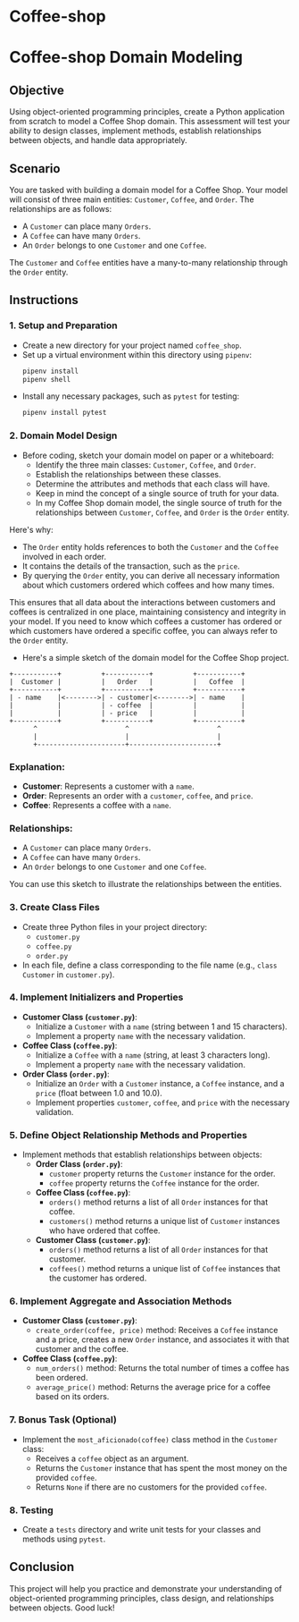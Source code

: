 # Coffee-shop

# Coffee-shop Domain Modeling

## Objective
Using object-oriented programming principles, create a Python application from scratch to model a Coffee Shop domain. This assessment will test your ability to design classes, implement methods, establish relationships between objects, and handle data appropriately.

## Scenario
You are tasked with building a domain model for a Coffee Shop. Your model will consist of three main entities: `Customer`, `Coffee`, and `Order`. The relationships are as follows:
- A `Customer` can place many `Orders`.
- A `Coffee` can have many `Orders`.
- An `Order` belongs to one `Customer` and one `Coffee`.

The `Customer` and `Coffee` entities have a many-to-many relationship through the `Order` entity.

## Instructions

### 1. Setup and Preparation
- Create a new directory for your project named `coffee_shop`.
- Set up a virtual environment within this directory using `pipenv`:
  ```bash
  pipenv install
  pipenv shell
  ```
- Install any necessary packages, such as `pytest` for testing:
  ```bash
  pipenv install pytest
  ```

### 2. Domain Model Design
- Before coding, sketch your domain model on paper or a whiteboard:
  - Identify the three main classes: `Customer`, `Coffee`, and `Order`.
  - Establish the relationships between these classes.
  - Determine the attributes and methods that each class will have.
  - Keep in mind the concept of a single source of truth for your data.
  - In my Coffee Shop domain model, the single source of truth for the relationships between `Customer`, `Coffee`, and `Order` is the `Order` entity. 

Here's why:
- The `Order` entity holds references to both the `Customer` and the `Coffee` involved in each order.
- It contains the details of the transaction, such as the `price`.
- By querying the `Order` entity, you can derive all necessary information about which customers ordered which coffees and how many times.

This ensures that all data about the interactions between customers and coffees is centralized in one place, maintaining consistency and integrity in your model. If you need to know which coffees a customer has ordered or which customers have ordered a specific coffee, you can always refer to the `Order` entity.

  - Here's a simple sketch of the domain model for the Coffee Shop project. 
```plaintext
+-----------+          +-----------+          +-----------+
|  Customer |          |   Order   |          |   Coffee  |
+-----------+          +-----------+          +-----------+
| - name    |<-------->| - customer|<-------->| - name    |
|           |          | - coffee  |          |           |
|           |          | - price   |          |           |
+-----------+          +-----------+          +-----------+
      ^                      ^                      ^
      |                      |                      |
      +----------------------+----------------------+
```

### Explanation:
- **Customer**: Represents a customer with a `name`.
- **Order**: Represents an order with a `customer`, `coffee`, and `price`.
- **Coffee**: Represents a coffee with a `name`.

### Relationships:
- A `Customer` can place many `Orders`.
- A `Coffee` can have many `Orders`.
- An `Order` belongs to one `Customer` and one `Coffee`.

You can use this sketch to illustrate the relationships between the entities. 


### 3. Create Class Files
- Create three Python files in your project directory:
  - `customer.py`
  - `coffee.py`
  - `order.py`
- In each file, define a class corresponding to the file name (e.g., `class Customer` in `customer.py`).

### 4. Implement Initializers and Properties
- **Customer Class (`customer.py`)**:
  - Initialize a `Customer` with a `name` (string between 1 and 15 characters).
  - Implement a property `name` with the necessary validation.
- **Coffee Class (`coffee.py`)**:
  - Initialize a `Coffee` with a `name` (string, at least 3 characters long).
  - Implement a property `name` with the necessary validation.
- **Order Class (`order.py`)**:
  - Initialize an `Order` with a `Customer` instance, a `Coffee` instance, and a `price` (float between 1.0 and 10.0).
  - Implement properties `customer`, `coffee`, and `price` with the necessary validation.

### 5. Define Object Relationship Methods and Properties
- Implement methods that establish relationships between objects:
  - **Order Class (`order.py`)**:
    - `customer` property returns the `Customer` instance for the order.
    - `coffee` property returns the `Coffee` instance for the order.
  - **Coffee Class (`coffee.py`)**:
    - `orders()` method returns a list of all `Order` instances for that coffee.
    - `customers()` method returns a unique list of `Customer` instances who have ordered that coffee.
  - **Customer Class (`customer.py`)**:
    - `orders()` method returns a list of all `Order` instances for that customer.
    - `coffees()` method returns a unique list of `Coffee` instances that the customer has ordered.

### 6. Implement Aggregate and Association Methods
- **Customer Class (`customer.py`)**:
  - `create_order(coffee, price)` method: Receives a `Coffee` instance and a price, creates a new `Order` instance, and associates it with that customer and the coffee.
- **Coffee Class (`coffee.py`)**:
  - `num_orders()` method: Returns the total number of times a coffee has been ordered.
  - `average_price()` method: Returns the average price for a coffee based on its orders.

### 7. Bonus Task (Optional)
- Implement the `most_aficionado(coffee)` class method in the `Customer` class:
  - Receives a `coffee` object as an argument.
  - Returns the `Customer` instance that has spent the most money on the provided `coffee`.
  - Returns `None` if there are no customers for the provided `coffee`.

### 8. Testing
- Create a `tests` directory and write unit tests for your classes and methods using `pytest`.

## Conclusion
This project will help you practice and demonstrate your understanding of object-oriented programming principles, class design, and relationships between objects. Good luck!
```
